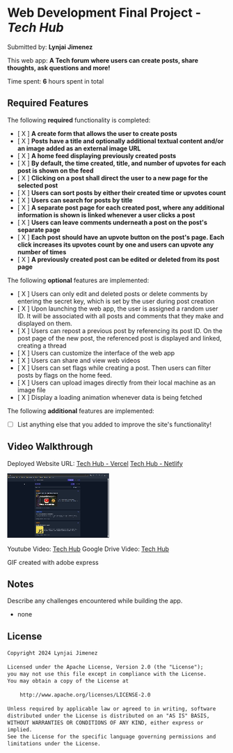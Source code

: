 # Web Development Final Project - *Tech Hub*

Submitted by: **Lynjai Jimenez**

This web app: **A Tech forum where users can create posts, share thoughts, ask questions and more!**

Time spent: **6** hours spent in total

## Required Features

The following **required** functionality is completed:

- [ X ] **A create form that allows the user to create posts**
- [ X ] **Posts have a title and optionally additional textual content and/or an image added as an external image URL**
- [ X ] **A home feed displaying previously created posts**
- [ X ] **By default, the time created, title, and number of upvotes for each post is shown on the feed**
- [ X ] **Clicking on a post shall direct the user to a new page for the selected post**
- [ X ] **Users can sort posts by either their created time or upvotes count**
- [ X ] **Users can search for posts by title**
- [ X ] **A separate post page for each created post, where any additional information is shown is linked whenever a user clicks a post**
- [ X ] **Users can leave comments underneath a post on the post's separate page**
- [ X ] **Each post should have an upvote button on the post's page. Each click increases its upvotes count by one and users can upvote any number of times**
- [ X ] **A previously created post can be edited or deleted from its post page**

The following **optional** features are implemented:

- [ X ] Users can only edit and deleted posts or delete comments by entering the secret key, which is set by the user during post creation
- [ X ] Upon launching the web app, the user is assigned a random user ID. It will be associated with all posts and comments that they make and displayed on them.
- [ X ] Users can repost a previous post by referencing its post ID. On the post page of the new post, the referenced post is displayed and linked, creating a thread
- [ X ] Users can customize the interface of the web app
- [ X ] Users can share and view web videos
- [ X ] Users can set flags while creating a post. Then users can filter posts by flags on the home feed.
- [ X ] Users can upload images directly from their local machine as an image file
- [ X ] Display a loading animation whenever data is being fetched

The following **additional** features are implemented:

* [ ] List anything else that you added to improve the site's functionality!

## Video Walkthrough

Deployed Website URL: 
[Tech Hub - Vercel](https://tech-hub-rho.vercel.app//)
[Tech Hub - Netlify](https://techhub-forum.netlify.app/)

![TechHub](./public/techhub.gif)

Youtube Video: [Tech Hub](https://youtu.be/vhwuPRUMoyk)
Google Drive Video: [Tech Hub](https://drive.google.com/file/d/1siRXncpmYgJG6b3sntKLzbZXbT658J1m/view?usp=sharing)

<!-- Replace this with whatever GIF tool you used! -->
GIF created with adobe express
<!-- Recommended tools:
[Kap](https://getkap.co/) for macOS
[ScreenToGif](https://www.screentogif.com/) for Windows
[peek](https://github.com/phw/peek) for Linux. -->

## Notes

Describe any challenges encountered while building the app.
- none

## License

    Copyright 2024 Lynjai Jimenez

    Licensed under the Apache License, Version 2.0 (the "License");
    you may not use this file except in compliance with the License.
    You may obtain a copy of the License at

        http://www.apache.org/licenses/LICENSE-2.0

    Unless required by applicable law or agreed to in writing, software
    distributed under the License is distributed on an "AS IS" BASIS,
    WITHOUT WARRANTIES OR CONDITIONS OF ANY KIND, either express or implied.
    See the License for the specific language governing permissions and
    limitations under the License.